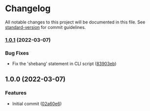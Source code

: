 # Changelog

All notable changes to this project will be documented in this file. See [standard-version](https://github.com/conventional-changelog/standard-version) for commit guidelines.

### [1.0.1](https://github.com/paulkre/wpdeploy/compare/v1.0.0...v1.0.1) (2022-03-07)


### Bug Fixes

* Fix the 'shebang' statement in CLI script ([83903eb](https://github.com/paulkre/wpdeploy/commit/83903ebc4f603b7c7f70cbe16e2968803dcb952e))

## 1.0.0 (2022-03-07)


### Features

* Initial commit ([02a60e6](https://github.com/paulkre/wpdeploy/commit/02a60e6602a831421c5bc234a655f36a3938fe4f))
